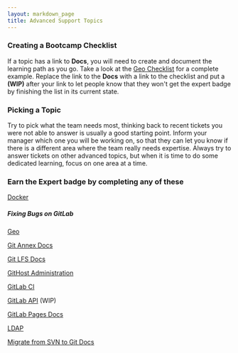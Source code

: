 ```yaml
---
layout: markdown_page
title: Advanced Support Topics
---
```


### Creating a Bootcamp Checklist

If a topic has a link to **Docs**, you will need to create and document the
learning path as you go. Take a look at the [Geo Checklist](/handbook/support/advanced-topics/geo)
for a complete example. Replace the link to the **Docs** with a link to the
checklist and put a **(WIP)** after your link to let people know that they
won't get the expert badge by finishing the list in its current state.

### Picking a Topic

Try to pick what the team needs most, thinking back to recent tickets you were
not able to answer is usually a good starting point. Inform your manager
which one you will be working on, so that they can let you know if there is a
different area where the team really needs expertise. Always try to answer
tickets on other advanced topics, but when it is time to do some dedicated
learning, focus on one area at a time.

### Earn the Expert badge by completing any of these

[Docker](/handbook/support/advanced-topics/docker)

##### Fixing Bugs on GitLab

[Geo](/handbook/support/advanced-topics/geo)

[Git Annex Docs](https://docs.gitlab.com/ee/workflow/git_annex.html)

[Git LFS Docs](https://docs.gitlab.com/ee/workflow/lfs/manage_large_binaries_with_git_lfs.html)

[GitHost Administration](/handbook/support/advanced-topics/githost)

[GitLab CI](/handbook/support/advanced-topics/ci)

[GitLab API](/handbook/support/advanced-topics/api) (WIP)

[GitLab Pages Docs](https://docs.gitlab.com/ee/pages/administration.html)

[LDAP](/handbook/support/advanced-topics/LDAP)

[Migrate from SVN to Git Docs](https://docs.gitlab.com/ee/workflow/importing/migrating_from_svn.html)
